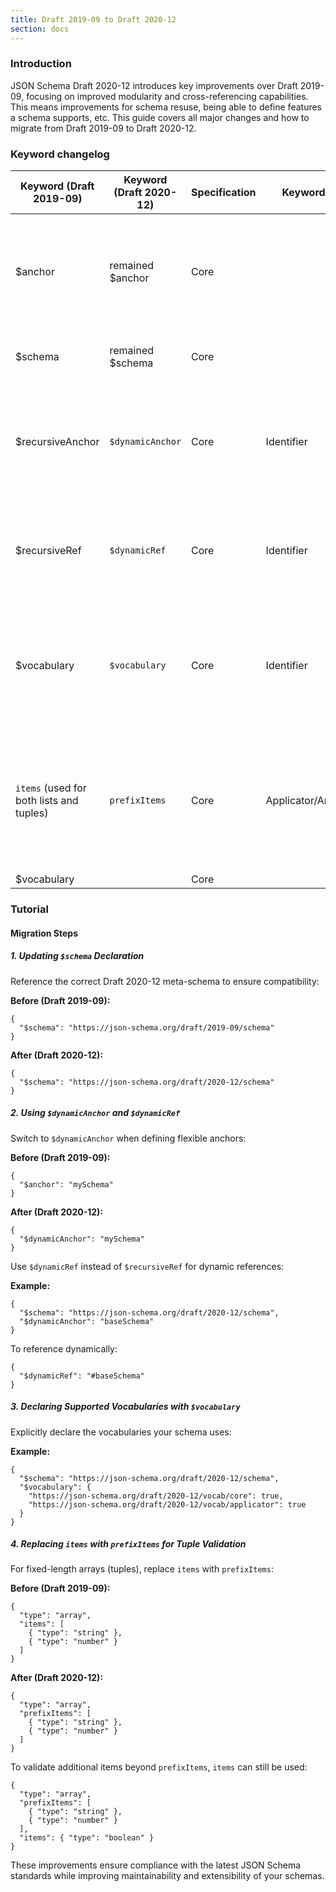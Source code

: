 ```yaml
---
title: Draft 2019-09 to Draft 2020-12
section: docs
---
```


### Introduction

JSON Schema Draft 2020-12 introduces key improvements over Draft 2019-09, focusing on improved modularity and cross-referencing capabilities. This means improvements for schema resuse, being able to define features a schema supports, etc. This guide covers all major changes and how to migrate from Draft 2019-09 to Draft 2020-12.

### Keyword changelog

| Keyword (Draft 2019-09) | Keyword (Draft 2020-12) | Specification | Keyword Type | Behavior Details |
| --- | --- | --- | --- | --- |
| $anchor | remained $anchor | Core |  | In 2019-09, $anchor could use a colon and not start with an underscore, but in 2020-12, the upgrade in syntax rule can't use a colon. |
| $schema | remained $schema | Core |  | The behavior was updated to use dialect 2020-12  |
| $recursiveAnchor | `$dynamicAnchor` | Core | Identifier | Similar to `$anchor`, but supports `$dynamicRef` for flexible schema resolution and $dynamicAnchor now has its own syntax. |
| $recursiveRef | `$dynamicRef` | Core | Identifier | Works with `$dynamicAnchor` to allow referencing dynamically resolved schemas at runtime. |
| $vocabulary | `$vocabulary` | Core | Identifier | Specifies which vocabularies a schema uses in 2019-09, but the update now uses format-annotation aiding compatibility and extensibility. |
| `items` (used for both lists and tuples) | `prefixItems` | Core | Applicator/Annotation | Separates tuple validation (`prefixItems`) from list validation (`items`). Now, `items` applies only to additional elements beyond `prefixItems`. |
| $vocabulary |  | Core |  |  |

### Tutorial


#### Migration Steps

##### 1. Updating `$schema` Declaration

Reference the correct Draft 2020-12 meta-schema to ensure compatibility:

**Before (Draft 2019-09):**

```
{
  "$schema": "https://json-schema.org/draft/2019-09/schema"
}
```

**After (Draft 2020-12):**

```
{
  "$schema": "https://json-schema.org/draft/2020-12/schema"
}
```

##### 2. Using `$dynamicAnchor` and `$dynamicRef`

Switch to `$dynamicAnchor` when defining flexible anchors:

**Before (Draft 2019-09):**

```
{
  "$anchor": "mySchema"
}
```

**After (Draft 2020-12):**

```
{
  "$dynamicAnchor": "mySchema"
}
```

Use `$dynamicRef` instead of `$recursiveRef` for dynamic references:

**Example:**

```
{
  "$schema": "https://json-schema.org/draft/2020-12/schema",
  "$dynamicAnchor": "baseSchema"
}
```

To reference dynamically:

```
{
  "$dynamicRef": "#baseSchema"
}
```

##### 3. Declaring Supported Vocabularies with `$vocabulary`

Explicitly declare the vocabularies your schema uses:

**Example:**

```
{
  "$schema": "https://json-schema.org/draft/2020-12/schema",
  "$vocabulary": {
    "https://json-schema.org/draft/2020-12/vocab/core": true,
    "https://json-schema.org/draft/2020-12/vocab/applicator": true
  }
}
```

##### 4. Replacing `items` with `prefixItems` for Tuple Validation

For fixed-length arrays (tuples), replace `items` with `prefixItems`:

**Before (Draft 2019-09):**

```
{
  "type": "array",
  "items": [
    { "type": "string" },
    { "type": "number" }
  ]
}
```

**After (Draft 2020-12):**

```
{
  "type": "array",
  "prefixItems": [
    { "type": "string" },
    { "type": "number" }
  ]
}
```

To validate additional items beyond `prefixItems`, `items` can still be used:

```
{
  "type": "array",
  "prefixItems": [
    { "type": "string" },
    { "type": "number" }
  ],
  "items": { "type": "boolean" }
}
```

These improvements ensure compliance with the latest JSON Schema standards while improving maintainability and extensibility of your schemas.